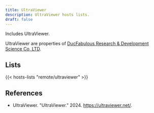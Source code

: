 ```yaml
---
title: UltraViewer
description: UltraViewer hosts lists.
draft: false
---
```


Includes UltraViewer.

UltraViewer are properties of [DucFabulous Research & Development Science Co, LTD](https://ultraviewer.net/).

## Lists

{{< hosts-lists "remote/ultraviewer" >}}

## References

+ UltraViewer. "UltraViewer." 2024. https://ultraviewer.net/.
